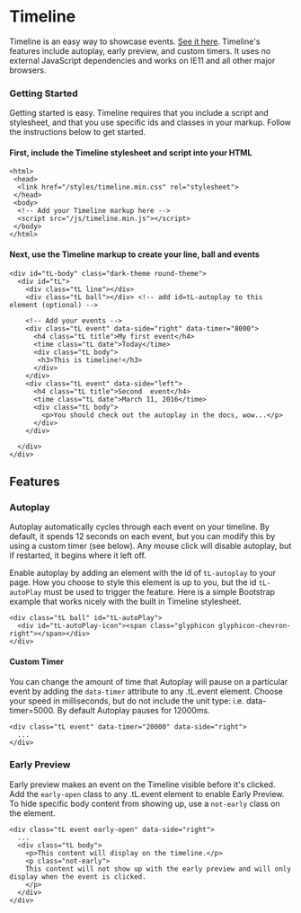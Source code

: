 
# Timeline
Timeline is an easy way to showcase events. [See it here](http://old.joeylea.com/timeline/).  Timeline's features include autoplay, early preview, and custom timers. It uses no external JavaScript dependencies and works on IE11 and all other major browsers.


### Getting Started
Getting started is easy. Timeline requires that you include a script and stylesheet, and that you use specific ids and classes in your markup.  Follow the instructions below to get started.

#### First, include the Timeline stylesheet and script into your HTML
    <html>
     <head>
      <link href="/styles/timeline.min.css" rel="stylesheet">
     </head>
     <body>
      <!-- Add your Timeline markup here -->
      <script src="/js/timeline.min.js"></script>
     </body>
    </html>

#### Next, use the Timeline markup to create your line, ball and events
    <div id="tL-body" class="dark-theme round-theme">
      <div id="tL">
        <div class="tL line"></div>
        <div class="tL ball"></div> <!-- add id=tL-autoplay to this element (optional) -->

        <!-- Add your events -->
        <div class="tL event" data-side="right" data-timer="8000">
          <h4 class="tL title">My first event</h4>
          <time class="tL date">Today</time>
          <div class="tL body">
           <h3>This is timeline!</h3>
          </div>
        </div>
        <div class="tL event" data-side="left">
          <h4 class="tL title">Second  event</h4>
          <time class="tL date">March 11, 2016</time>
          <div class="tL body">
            <p>You should check out the autoplay in the docs, wow...</p>
          </div>
        </div>

      </div>
    </div>

## Features

### Autoplay
Autoplay automatically cycles through each event on your timeline.  By default, it spends 12 seconds on each event, but you can modify this by using a custom timer (see below). Any mouse click will disable autoplay, but if restarted, it begins where it left off.

Enable autoplay by adding an element with the id of `tL-autoplay` to your page.  How you choose to style this element is up to you, but the id `tL-autoPlay` must be used to trigger the feature. Here is a simple Bootstrap example that works nicely with the built in Timeline stylesheet.

    <div class="tL ball" id="tL-autoPlay">
      <div id="tL-autoPlay-icon"><span class="glyphicon glyphicon-chevron-right"></span></div>
    </div>

#### Custom Timer
You can change the amount of time that Autoplay will pause on a particular event by adding the `data-timer` attribute to any .tL.event element.  Choose your speed in milliseconds, but do not include the unit type: i.e. data-timer=5000. By default Autoplay pauses for 12000ms.

    <div class="tL event" data-timer="20000" data-side="right">
      ...
    </div>


### Early Preview
Early preview makes an event on the Timeline visible before it's clicked.  Add the `early-open` class to any .tL.event element to enable Early Preview. To hide specific body content from showing up, use a `not-early` class on the element. 

    <div class="tL event early-open" data-side="right">
      ...
      <div class="tL body">
        <p>This content will display on the timeline.</p>
        <p class="not-early">
        This content will not show up with the early preview and will only display when the event is clicked.
        </p>
      </div>
    </div>


